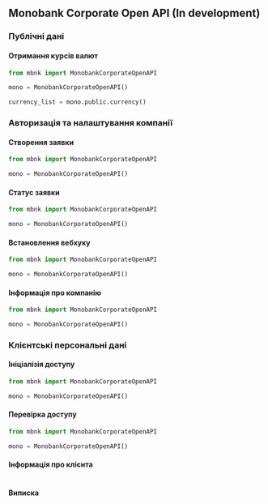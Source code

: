 ## Monobank Corporate Open API (In development)

### Публічні дані

#### Отримання курсів валют

```python
from mbnk import MonobankCorporateOpenAPI

mono = MonobankCorporateOpenAPI()

currency_list = mono.public.currency()
```

### Авторизація та налаштування компанії

#### Створення заявки
```python
from mbnk import MonobankCorporateOpenAPI

mono = MonobankCorporateOpenAPI()
```

#### Статус заявки
```python
from mbnk import MonobankCorporateOpenAPI

mono = MonobankCorporateOpenAPI()
```

#### Встановлення вебхуку
```python
from mbnk import MonobankCorporateOpenAPI

mono = MonobankCorporateOpenAPI()

```

#### Інформація про компанію
```python
from mbnk import MonobankCorporateOpenAPI

mono = MonobankCorporateOpenAPI()

```

### Клієнтські персональні дані

#### Ініціалізія доступу
```python
from mbnk import MonobankCorporateOpenAPI

mono = MonobankCorporateOpenAPI()

```

#### Перевірка доступу
```python
from mbnk import MonobankCorporateOpenAPI

mono = MonobankCorporateOpenAPI()

```

#### Інформація про клієнта
```python

```

#### Виписка
```python

```

